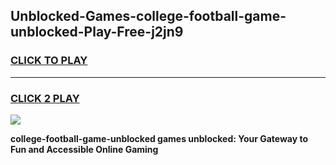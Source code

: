 
## Unblocked-Games-college-football-game-unblocked-Play-Free-j2jn9
<h3>
<a href="https://premium76.site?title=college-football-game-unblocked&ref=22A">CLICK TO PLAY</a></h3>
<hr>

<h3>
<a href="https://premium76.site?title=college-football-game-unblocked&ref=22A">CLICK 2 PLAY</a>
  
</h3>

<a href="https://premium76.site?title=college-football-game-unblocked&ref=22A"><img src="https://clearcache.store/games.png"></a>


**college-football-game-unblocked games unblocked: Your Gateway to Fun and Accessible Online Gaming**

